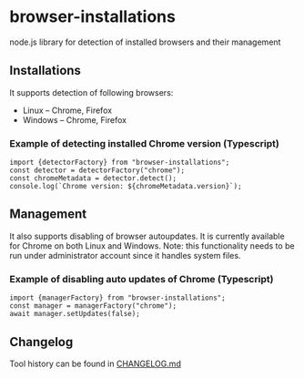 # browser-installations
node.js library for detection of installed browsers and their management

## Installations
It supports detection of following browsers:
*   Linux – Chrome, Firefox
*   Windows – Chrome, Firefox

### Example of detecting installed Chrome version (Typescript)
```
import {detectorFactory} from "browser-installations";
const detector = detectorFactory("chrome");
const chromeMetadata = detector.detect();
console.log(`Chrome version: ${chromeMetadata.version}`);
```

## Management
It also supports disabling of browser autoupdates. It is currently available for Chrome on both Linux and Windows.
Note: this functionality needs to be run under administrator account since it handles system files.

### Example of disabling auto updates of Chrome (Typescript)
```
import {managerFactory} from "browser-installations";
const manager = managerFactory("chrome");
await manager.setUpdates(false);
```
## Changelog
Tool history can be found in [CHANGELOG.md](CHANGELOG.md)